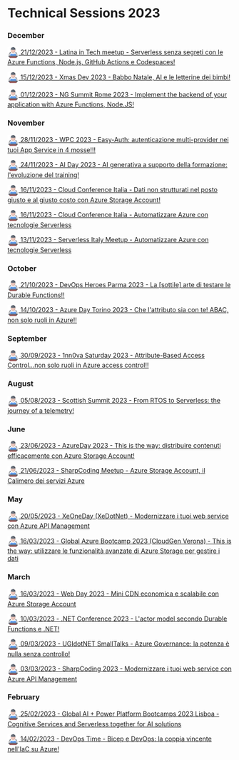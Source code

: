 
# Technical Sessions 2023

### December
<p>
<a href="https://github.com/massimobonanni/massimobonanni/blob/master/technicalsessions/20231221.md"> <img width="25" src="https://raw.githubusercontent.com/massimobonanni/massimobonanni/master/images/technicalsessions.svg" style="vertical-align:middle"/> 21/12/2023 - Latina in Tech meetup -  Serverless senza segreti con le Azure Functions, Node.js, GitHub Actions e Codespaces!</a>
</p>

<p>
<a href="https://github.com/massimobonanni/massimobonanni/blob/master/technicalsessions/20231215.md"> <img width="25" src="https://raw.githubusercontent.com/massimobonanni/massimobonanni/master/images/technicalsessions.svg" style="vertical-align:middle"/> 15/12/2023 - Xmas Dev 2023 -  Babbo Natale, AI e le letterine dei bimbi!</a>
</p>

<p>
<a href="https://github.com/massimobonanni/massimobonanni/blob/master/technicalsessions/20231201.md"> <img width="25" src="https://raw.githubusercontent.com/massimobonanni/massimobonanni/master/images/technicalsessions.svg" style="vertical-align:middle"/> 01/12/2023 - NG Summit Rome 2023 -  Implement the backend of your application with Azure Functions, Node.JS!</a>
</p>

### November
<p>
<a href="https://github.com/massimobonanni/massimobonanni/blob/master/technicalsessions/20231128.md"> <img width="25" src="https://raw.githubusercontent.com/massimobonanni/massimobonanni/master/images/technicalsessions.svg" style="vertical-align:middle"/> 28/11/2023 - WPC 2023 -  Easy-Auth: autenticazione multi-provider nei tuoi App Service in 4 mosse!!!</a>
</p>

<p>
<a href="https://github.com/massimobonanni/massimobonanni/blob/master/technicalsessions/20231124.md"> <img width="25" src="https://raw.githubusercontent.com/massimobonanni/massimobonanni/master/images/technicalsessions.svg" style="vertical-align:middle"/> 24/11/2023 - AI Day 2023 -  AI generativa a supporto della formazione: l'evoluzione del training!</a>
</p>

<p>
<a href="https://github.com/massimobonanni/massimobonanni/blob/master/technicalsessions/20231116-2.md"> <img width="25" src="https://raw.githubusercontent.com/massimobonanni/massimobonanni/master/images/technicalsessions.svg" style="vertical-align:middle"/> 16/11/2023 - Cloud Conference Italia -  Dati non strutturati nel posto giusto e al giusto costo con Azure Storage Account!</a>
</p>

<p>
<a href="https://github.com/massimobonanni/massimobonanni/blob/master/technicalsessions/20231116-1.md"> <img width="25" src="https://raw.githubusercontent.com/massimobonanni/massimobonanni/master/images/technicalsessions.svg" style="vertical-align:middle"/> 16/11/2023 - Cloud Conference Italia -  Automatizzare Azure con tecnologie Serverless</a>
</p>

<p>
<a href="https://github.com/massimobonanni/massimobonanni/blob/master/technicalsessions/20231113.md"> <img width="25" src="https://raw.githubusercontent.com/massimobonanni/massimobonanni/master/images/technicalsessions.svg" style="vertical-align:middle"/> 13/11/2023 - Serverless Italy Meetup -  Automatizzare Azure con tecnologie Serverless</a>
</p>

### October
<p>
<a href="https://github.com/massimobonanni/massimobonanni/blob/master/technicalsessions/20231021.md"> <img width="25" src="https://raw.githubusercontent.com/massimobonanni/massimobonanni/master/images/technicalsessions.svg" style="vertical-align:middle"/> 21/10/2023 - DevOps Heroes Parma 2023 - La [sottile] arte di testare le Durable Functions!!</a>
</p>

<p>
<a href="https://github.com/massimobonanni/massimobonanni/blob/master/technicalsessions/20231014.md"> <img width="25" src="https://raw.githubusercontent.com/massimobonanni/massimobonanni/master/images/technicalsessions.svg" style="vertical-align:middle"/> 14/10/2023 - Azure Day Torino 2023 - Che l'attributo sia con te! ABAC, non solo ruoli in Azure!!</a>
</p>

### September
<p>
<a href="https://github.com/massimobonanni/massimobonanni/blob/master/technicalsessions/20230930.md"> <img width="25" src="https://raw.githubusercontent.com/massimobonanni/massimobonanni/master/images/technicalsessions.svg" style="vertical-align:middle"/> 30/09/2023 - 1nn0va Saturday 2023 - Attribute-Based Access Control...non solo ruoli in Azure access control!!</a>
</p>

### August
<p>
<a href="https://github.com/massimobonanni/massimobonanni/blob/master/technicalsessions/20230805.md"> <img width="25" src="https://raw.githubusercontent.com/massimobonanni/massimobonanni/master/images/technicalsessions.svg" style="vertical-align:middle"/> 05/08/2023 - Scottish Summit 2023 - From RTOS to Serverless: the journey of a telemetry!</a>
</p>

### June
<p>
<a href="https://github.com/massimobonanni/massimobonanni/blob/master/technicalsessions/20230623.md"> <img width="25" src="https://raw.githubusercontent.com/massimobonanni/massimobonanni/master/images/technicalsessions.svg" style="vertical-align:middle"/> 23/06/2023 - AzureDay 2023 - This is the way: distribuire contenuti efficacemente con Azure Storage Account!</a>
</p>

<p>
<a href="https://github.com/massimobonanni/massimobonanni/blob/master/technicalsessions/20230621.md"> <img width="25" src="https://raw.githubusercontent.com/massimobonanni/massimobonanni/master/images/technicalsessions.svg" style="vertical-align:middle"/> 21/06/2023 - SharpCoding Meetup - Azure Storage Account, il Calimero dei servizi Azure</a>
</p>

### May
<p>
<a href="https://github.com/massimobonanni/massimobonanni/blob/master/technicalsessions/20230520.md"> <img width="25" src="https://raw.githubusercontent.com/massimobonanni/massimobonanni/master/images/technicalsessions.svg" style="vertical-align:middle"/> 20/05/2023 - XeOneDay (XeDotNet) - Modernizzare i tuoi web service con Azure API Management</a>
</p>

<p>
<a href="https://github.com/massimobonanni/massimobonanni/blob/master/technicalsessions/20230513.md"> <img width="25" src="https://raw.githubusercontent.com/massimobonanni/massimobonanni/master/images/technicalsessions.svg" style="vertical-align:middle"/> 16/03/2023 - Global Azure Bootcamp 2023 (CloudGen Verona) - This is the way: utilizzare le funzionalità avanzate di Azure Storage per gestire i dati</a>
</p>

### March
<p>
<a href="https://github.com/massimobonanni/massimobonanni/blob/master/technicalsessions/20230316.md"> <img width="25" src="https://raw.githubusercontent.com/massimobonanni/massimobonanni/master/images/technicalsessions.svg" style="vertical-align:middle"/> 16/03/2023 - Web Day 2023 - Mini CDN economica e scalabile con Azure Storage Account</a>
</p>

<p>
<a href="https://github.com/massimobonanni/massimobonanni/blob/master/technicalsessions/20230310.md"> <img width="25" src="https://raw.githubusercontent.com/massimobonanni/massimobonanni/master/images/technicalsessions.svg" style="vertical-align:middle"/> 10/03/2023 - .NET Conference 2023 - L'actor model secondo Durable Functions e .NET!</a>
</p>

<p>
<a href="https://github.com/massimobonanni/massimobonanni/blob/master/technicalsessions/20230309.md"> <img width="25" src="https://raw.githubusercontent.com/massimobonanni/massimobonanni/master/images/technicalsessions.svg" style="vertical-align:middle"/> 09/03/2023 - UGIdotNET SmallTalks - Azure Governance: la potenza è nulla senza controllo!</a>
</p>

<p>
<a href="https://github.com/massimobonanni/massimobonanni/blob/master/technicalsessions/20230303.md"> <img width="25" src="https://raw.githubusercontent.com/massimobonanni/massimobonanni/master/images/technicalsessions.svg" style="vertical-align:middle"/> 03/03/2023 - SharpCoding 2023 - Modernizzare i tuoi web service con Azure API Management</a>
</p>

### February
<p>
<a href="https://github.com/massimobonanni/massimobonanni/blob/master/technicalsessions/20230225.md"> <img width="25" src="https://raw.githubusercontent.com/massimobonanni/massimobonanni/master/images/technicalsessions.svg" style="vertical-align:middle"/> 25/02/2023 - Global AI + Power Platform Bootcamps 2023 Lisboa - Cognitive Services and Serverless together for AI solutions</a>
</p>

<p>
<a href="https://github.com/massimobonanni/massimobonanni/blob/master/technicalsessions/20230214.md"> <img width="25" src="https://raw.githubusercontent.com/massimobonanni/massimobonanni/master/images/technicalsessions.svg" style="vertical-align:middle"/> 14/02/2023 - DevOps Time - Bicep e DevOps: la coppia vincente nell'IaC su Azure!</a>
</p>